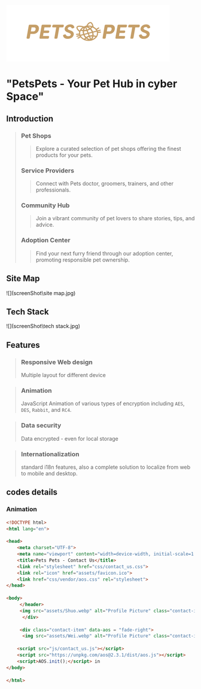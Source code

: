 ![PetsPets 图标](screenShot\pets-logo-15.svg)

# "PetsPets - Your Pet Hub in cyber Space"

## Introduction

> ### Pet Shops
>
> > Explore a curated selection of pet shops offering the finest products for your pets.
>
> ### Service Providers
>
> > Connect with Pets doctor, groomers, trainers, and other professionals.
>
> ### Community Hub
>
> > Join a vibrant community of pet lovers to share stories, tips, and advice.
>
> ### Adoption Center
>
> > Find your next furry friend through our adoption center, promoting responsible pet ownership.



## Site Map

![](screenShot\site map.jpg)

## Tech Stack

![](screenShot\tech stack.jpg)

## Features

> ### Responsive Web design
>
> Multiple layout for different device



> ### Animation
>
> JavaScript Animation of various types of encryption including `AES`, `DES`, `Rabbit`, and `RC4`.



> ### Data security
>
> Data encrypted - even for local storage
>



> ### Internationalization
>
> standard i18n features, also a complete solution to localize from web to mobile and desktop.



## codes details

### Animation

```HTML
<!DOCTYPE html>
<html lang="en">

<head>
    <meta charset="UTF-8">
    <meta name="viewport" content="width=device-width, initial-scale=1.0">
    <title>Pets Pets - Contact Us</title>
    <link rel="stylesheet" href="css/contact_us.css">
    <link rel="icon" href="assets/favicon.ico">
    <link href="css/vendor/aos.css" rel="stylesheet">  
</head>

<body>
     </header>
     <img src="assets/Shuo.webp" alt="Profile Picture" class="contact-image" data-aos="zoom-out-up">
      </div>

     <div class="contact-item" data-aos = "fade-right">
      <img src="assets/Wei.webp" alt="Profile Picture" class="contact-image" data-aos="zoom-out-up">
                
    <script src="js/contact_us.js"></script>
    <script src="https://unpkg.com/aos@2.3.1/dist/aos.js"></script>
    <script>AOS.init();</script> in
</body>

</html>
```


